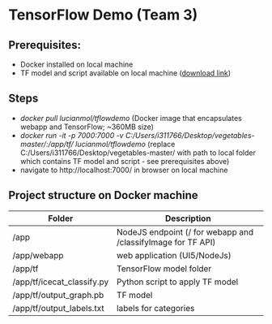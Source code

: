 # TensorFlow Demo (Team 3)

## Prerequisites:
* Docker installed on local machine
* TF model and script available on local machine ([download link](https://drive.google.com/open?id=0B0JzQeoUHKyDa0RZcHRFMDdreUE))

## Steps
* _docker pull lucianmol/tflowdemo_ (Docker image that encapsulates webapp and TensorFlow; ~360MB size)
* _docker run -it -p 7000:7000 -v C:/Users/i311766/Desktop/vegetables-master/:/app/tf/ lucianmol/tflowdemo_ (replace C:/Users/i311766/Desktop/vegetables-master/ with path to local folder which contains TF model and script - see prerequisites above)
* navigate to http://localhost:7000/ in browser on local machine

## Project structure on Docker machine
Folder  | Description
------- | -------
/app    | NodeJS endpoint (/ for webapp and /classifyImage for TF API)<br>
/app/webapp | web application (UI5/NodeJs)<br>
/app/tf | TensorFlow model folder<br>
/app/tf/icecat_classify.py | Python script to apply TF model<br>
/app/tf/output_graph.pb | TF model<br>
/app/tf/output_labels.txt | labels for categories<br>
